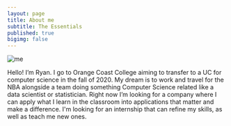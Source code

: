 ```yaml
---
layout: page
title: About me
subtitle: The Essentials
published: true
bigimg: false
---
```

![me](https://bit.ly/2QHwpex)

Hello! I’m Ryan. I go to Orange Coast College aiming to transfer to a UC for computer science in the fall of 2020. My dream is to work and travel for the NBA alongside a team doing something Computer Science related like a data scientist or statistician. Right now I’m looking for a company where I can apply what I learn in the classroom into applications that matter and make a difference. I'm looking for an internship that can refine my skills, as well as teach me new ones.
